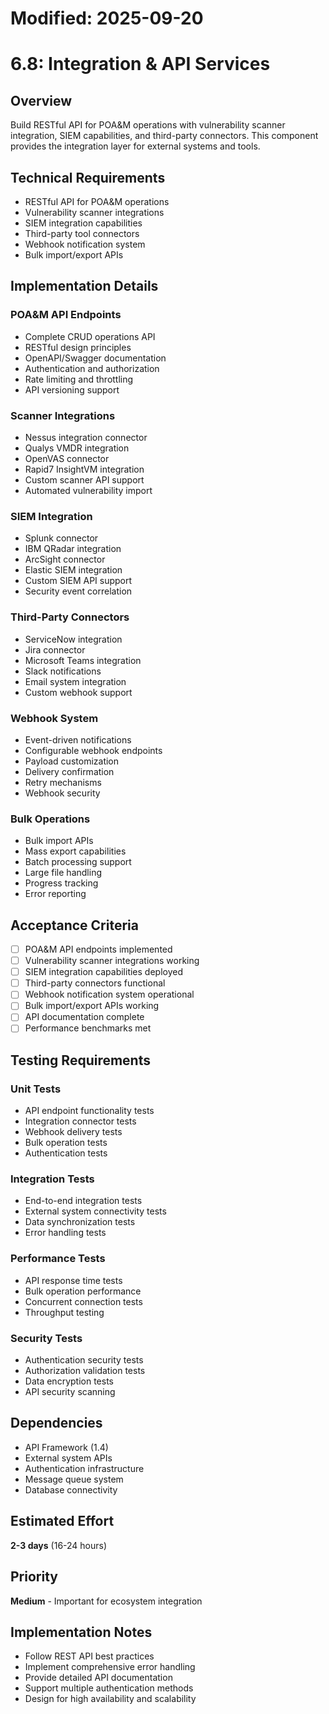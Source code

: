 # Modified: 2025-09-20

# 6.8: Integration & API Services

## Overview
Build RESTful API for POA&M operations with vulnerability scanner integration, SIEM capabilities, and third-party connectors. This component provides the integration layer for external systems and tools.

## Technical Requirements
- RESTful API for POA&M operations
- Vulnerability scanner integrations
- SIEM integration capabilities
- Third-party tool connectors
- Webhook notification system
- Bulk import/export APIs

## Implementation Details

### POA&M API Endpoints
- Complete CRUD operations API
- RESTful design principles
- OpenAPI/Swagger documentation
- Authentication and authorization
- Rate limiting and throttling
- API versioning support

### Scanner Integrations
- Nessus integration connector
- Qualys VMDR integration
- OpenVAS connector
- Rapid7 InsightVM integration
- Custom scanner API support
- Automated vulnerability import

### SIEM Integration
- Splunk connector
- IBM QRadar integration
- ArcSight connector
- Elastic SIEM integration
- Custom SIEM API support
- Security event correlation

### Third-Party Connectors
- ServiceNow integration
- Jira connector
- Microsoft Teams integration
- Slack notifications
- Email system integration
- Custom webhook support

### Webhook System
- Event-driven notifications
- Configurable webhook endpoints
- Payload customization
- Delivery confirmation
- Retry mechanisms
- Webhook security

### Bulk Operations
- Bulk import APIs
- Mass export capabilities
- Batch processing support
- Large file handling
- Progress tracking
- Error reporting

## Acceptance Criteria
- [ ] POA&M API endpoints implemented
- [ ] Vulnerability scanner integrations working
- [ ] SIEM integration capabilities deployed
- [ ] Third-party connectors functional
- [ ] Webhook notification system operational
- [ ] Bulk import/export APIs working
- [ ] API documentation complete
- [ ] Performance benchmarks met

## Testing Requirements

### Unit Tests
- API endpoint functionality tests
- Integration connector tests
- Webhook delivery tests
- Bulk operation tests
- Authentication tests

### Integration Tests
- End-to-end integration tests
- External system connectivity tests
- Data synchronization tests
- Error handling tests

### Performance Tests
- API response time tests
- Bulk operation performance
- Concurrent connection tests
- Throughput testing

### Security Tests
- Authentication security tests
- Authorization validation tests
- Data encryption tests
- API security scanning

## Dependencies
- API Framework (1.4)
- External system APIs
- Authentication infrastructure
- Message queue system
- Database connectivity

## Estimated Effort
**2-3 days** (16-24 hours)

## Priority
**Medium** - Important for ecosystem integration

## Implementation Notes
- Follow REST API best practices
- Implement comprehensive error handling
- Provide detailed API documentation
- Support multiple authentication methods
- Design for high availability and scalability
